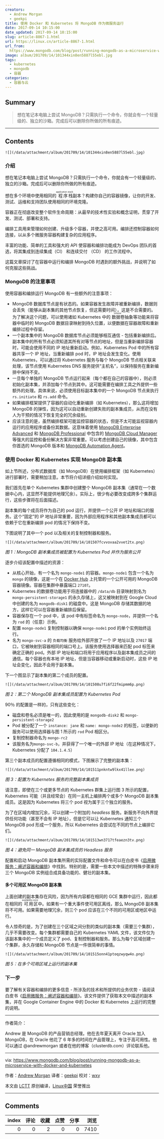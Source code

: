 ```yaml
---
creators:
  - Andrew Morgan
  - geekpi
title: 使用 Docker 和 Kubernetes 将 MongoDB 作为微服务运行
date: 2017-09-14 10:15:00
date_updated: 2017-09-14 10:15:00
slug: article-8867-1.html
url: https://linux.cn/article-8867-1.html
url_from: 
  https://www.mongodb.com/blog/post/running-mongodb-as-a-microservice-with-docker-and-kubernetes
image: album/201709/14/101344xin8en5887l55ebl.jpg
tags:
  - kubernetes
  - mongodb
  - 容器
categories:
  - 容器与云
---
```


## Summary

> 想在笔记本电脑上尝试 MongoDB？只需执行一个命令，你就会有一个轻量级的、独立的沙箱。完成后可以删除你所做的所有痕迹。

***

<!-- more -->

## Contents

`![](/data/attachment/album/201709/14/101344xin8en5887l55ebl.jpg)`

### 介绍

想在笔记本电脑上尝试 MongoDB？只需执行一个命令，你就会有一个轻量级的、独立的沙箱。完成后可以删除你所做的所有痕迹。

想在多个环境中使用相同的<ruby> 程序栈 <rt>  application stack </rt></ruby>副本？构建你自己的容器镜像，让你的开发、测试、运维和支持团队使用相同的环境克隆。

容器正在彻底改变整个软件生命周期：从最早的技术性实验和概念证明，贯穿了开发、测试、部署和支持。

编排工具用来管理如何创建、升级多个容器，并使之高可用。编排还控制容器如何连接，以从多个微服务容器构建复杂的应用程序。

丰富的功能、简单的工具和强大的 API 使容器和编排功能成为 DevOps 团队的首选，将其集成到连续集成（CI） 和连续交付 （CD） 的工作流程中。

这篇文章探讨了在容器中运行和编排 MongoDB 时遇到的额外挑战，并说明了如何克服这些挑战。

### MongoDB 的注意事项

使用容器和编排运行 MongoDB 有一些额外的注意事项：

* MongoDB 数据库节点是有状态的。如果容器发生故障并被重新编排，数据则会丢失（能够从副本集的其他节点恢复，但这需要时间），这是不合需要的。为了解决这个问题，可以使用诸如 Kubernetes 中的<ruby> 数据卷 <rt>  volume </rt></ruby> 抽象等功能来将容器中临时的 MongoDB 数据目录映射到持久位置，以便数据在容器故障和重新编排过程中存留。
* 一个副本集中的 MongoDB 数据库节点必须能够相互通信 - 包括重新编排后。副本集中的所有节点必须知道其所有对等节点的地址，但是当重新编排容器时，可能会使用不同的 IP 地址重新启动。例如，Kubernetes Pod 中的所有容器共享一个 IP 地址，当重新编排 pod 时，IP 地址会发生变化。使用 Kubernetes，可以通过将 Kubernetes 服务与每个 MongoDB 节点相关联来处理，该节点使用 Kubernetes DNS 服务提供“主机名”，以保持服务在重新编排中保持不变。
* 一旦每个单独的 MongoDB 节点运行起来（每个都在自己的容器中），则必须初始化副本集，并添加每个节点到其中。这可能需要在编排工具之外提供一些额外的处理。具体来说，必须使用目标副本集中的一个 MongoDB 节点来执行 `rs.initiate` 和 `rs.add` 命令。
* 如果编排框架提供了容器的自动化重新编排（如 Kubernetes），那么这将增加 MongoDB 的弹性，因为这可以自动重新创建失败的副本集成员，从而在没有人为干预的情况下恢复完全的冗余级别。
* 应该注意的是，虽然编排框架可能监控容器的状态，但是不太可能监视容器内运行的应用程序或备份其数据。这意味着使用 [MongoDB Enterprise Advanced](https://www.mongodb.com/products/mongodb-enterprise-advanced) 和 [MongoDB Professional](https://www.mongodb.com/products/mongodb-professional) 中包含的 [MongoDB Cloud Manager](https://www.mongodb.com/cloud/) 等强大的监控和备份解决方案非常重要。可以考虑创建自己的镜像，其中包含你首选的 MongoDB 版本和 [MongoDB Automation Agent](https://docs.cloud.mongodb.com/tutorial/nav/install-automation-agent/)。

### 使用 Docker 和 Kubernetes 实现 MongoDB 副本集

如上节所述，分布式数据库（如 MongoDB）在使用编排框架（如 Kubernetes）进行部署时，需要稍加注意。本节将介绍详细介绍如何实现。

我们首先在单个 Kubernetes 集群中创建整个 MongoDB 副本集（通常在一个数据中心内，这显然不能提供地理冗余）。实际上，很少有必要改变成跨多个集群运行，这些步骤将在后面描述。

副本集的每个成员将作为自己的 pod 运行，并提供一个公开 IP 地址和端口的服务。这个“固定”的 IP 地址非常重要，因为外部应用程序和其他副本集成员都可以依赖于它在重新编排 pod 的情况下保持不变。

下图说明了其中一个 pod 以及相关的复制控制器和服务。

`![](/data/attachment/album/201709/14/101507fcvvovaa2vvet2tx.png)`

*图 1：MongoDB 副本集成员被配置为 Kubernetes Pod 并作为服务公开*

逐步介绍该配置中描述的资源：

* 从核心开始，有一个名为 `mongo-node1` 的容器。`mongo-node1` 包含一个名为 `mongo` 的镜像，这是一个在 [Docker Hub](https://hub.docker.com/_/mongo/) 上托管的一个公开可用的 MongoDB 容器镜像。容器在集群中暴露端口 `27107`。
* Kubernetes 的数据卷功能用于将连接器中的 `/data/db` 目录映射到名为 `mongo-persistent-storage1` 的永久存储上，这又被映射到在 Google Cloud 中创建的名为 `mongodb-disk1` 的磁盘中。这是 MongoDB 存储其数据的地方，这样它可以在容器重新编排后保留。
* 容器保存在一个 pod 中，该 pod 中有标签命名为 `mongo-node`，并提供一个名为 `rod` 的（任意）示例。
* 配置 `mongo-node1` 复制控制器以确保 `mongo-node1` pod 的单个实例始终运行。
* 名为 `mongo-svc-a` 的 `负载均衡` 服务给外部开放了一个 IP 地址以及 `27017` 端口，它被映射到容器相同的端口号上。该服务使用选择器来匹配 pod 标签来确定正确的 pod。外部 IP 地址和端口将用于应用程序以及副本集成员之间的通信。每个容器也有本地 IP 地址，但是当容器移动或重新启动时，这些 IP 地址会变化，因此不会用于副本集。

下一个图显示了副本集的第二个成员的配置。

`![](/data/attachment/album/201709/14/101508u7fi6f22fmipmm6p.png)`

*图 2：第二个 MongoDB 副本集成员配置为 Kubernetes Pod*

90％ 的配置是一样的，只有这些变化：

* 磁盘和卷名必须是唯一的，因此使用的是 `mongodb-disk2` 和 `mongo-persistent-storage2`
* Pod 被分配了一个 `instance: jane` 和 `name: mongo-node2` 的标签，以便新的服务可以使用选择器与图 1 所示的 `rod` Pod 相区分。
* 复制控制器命名为 `mongo-rc2`
* 该服务名为`mongo-svc-b`，并获得了一个唯一的外部 IP 地址（在这种情况下，Kubernetes 分配了 `104.1.4.5`）

第三个副本成员的配置遵循相同的模式，下图展示了完整的副本集：

`![](/data/attachment/album/201709/14/101511pnkntw9lkx41llee.png)`

*图 3：配置为 Kubernetes 服务的完整副本集成员*

请注意，即使在三个或更多节点的 Kubernetes 群集上运行图 3 所示的配置，Kubernetes 可能（并且经常会）在同一主机上编排两个或多个 MongoDB 副本集成员。这是因为 Kubernetes 将三个 pod 视为属于三个独立的服务。

为了在区域内增加冗余，可以创建一个附加的 *headless* 服务。新服务不向外界提供任何功能（甚至不会有 IP 地址），但是它可以让 Kubernetes 通知三个 MongoDB pod 形成一个服务，所以 Kubernetes 会尝试在不同的节点上编排它们。

`![](/data/attachment/album/201709/14/101513wn3717tfeaezn3tv.png)`

*图 4：避免同一 MongoDB 副本集成员的 Headless 服务*

配置和启动 MongoDB 副本集所需的实际配置文件和命令可以在白皮书《[启用微服务：阐述容器和编排](https://www.mongodb.com/collateral/microservices-containers-and-orchestration-explained)》中找到。特别的是，需要一些本文中描述的特殊步骤来将三个 MongoDB 实例组合成具备功能的、健壮的副本集。

#### 多个可用区 MongoDB 副本集

上面创建的副本集存在风险，因为所有内容都在相同的 GCE 集群中运行，因此都在相同的<ruby> 可用区 <rt>  availability zone </rt></ruby>中。如果有一个重大事件使可用区离线，那么 MongoDB 副本集将不可用。如果需要地理冗余，则三个 pod 应该在三个不同的可用区或地区中运行。

令人惊奇的是，为了创建在三个区域之间分割的类似的副本集（需要三个集群），几乎不需要改变。每个集群都需要自己的 Kubernetes YAML 文件，该文件仅为该副本集中的一个成员定义了 pod、复制控制器和服务。那么为每个区域创建一个集群，永久存储和 MongoDB 节点是一件很简单的事情。

`![](/data/attachment/album/201709/14/101515onn41ptoqzwyqw4o.png)`

*图 5：在多个可用区域上运行的副本集*

### 下一步

要了解有关容器和编排的更多信息 - 所涉及的技术和所提供的业务优势 - 请阅读白皮书《[启用微服务：阐述容器和编排](https://www.mongodb.com/collateral/microservices-containers-and-orchestration-explained)》。该文件提供了获取本文中描述的副本集，并在 Google Container Engine 中的 Docker 和 Kubernetes 上运行的完整的说明。

---

作者简介：

Andrew 是 MongoDB 的产品营销总经理。他在去年夏天离开 Oracle 加入 MongoDB，在 Oracle 他花了 6 年多的时间在产品管理上，专注于高可用性。他可以通过 @andrewmorgan 或者在他的博客（clusterdb.com）评论联系他。

---

via: <https://www.mongodb.com/blog/post/running-mongodb-as-a-microservice-with-docker-and-kubernetes>

作者：[Andrew Morgan](http://www.clusterdb.com/) 译者：[geekpi](https://github.com/geekpi) 校对：[wxy](https://github.com/wxy)

本文由 [LCTT](https://github.com/LCTT/TranslateProject) 原创编译，[Linux中国](https://linux.cn/) 荣誉推出

***

## Comments


|   index |   评论 |   收藏 |   点赞 |   分享 |   浏览 |
|--------:|-------:|-------:|-------:|-------:|-------:|
|       0 |      0 |      2 |      0 |      0 |   7410 |
